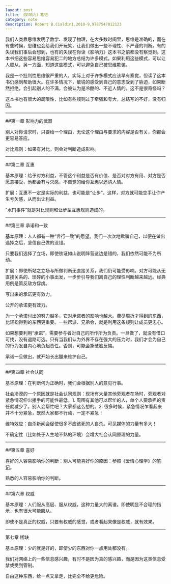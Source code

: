 ```yaml
---
layout: post
title: 《影响力》笔记
category: note
description: Robert B.Cialdini,2010-9,9787547012123
---
```


我们人类靠思维发明了数学、发现了物理，在大多数时间里，思维是准确的，而在有些时候，思维也会给我们开玩笑，让我们做出一些不理性、不严谨的判断。有的失误我们事后会想到，也有的失误在你读《影响力》这本书之前都没有察觉到。这本书把这些容易思维容易犯二的地方总结为许多模式。如果利用这些模式，可以让人顺从，另一方面，知道这些模式，可以避免自己被思维欺骗。

我是一个批判性思维很严重的人，实际上对于许多模式应该早有察觉，但读了这本书仍感到帮助很大。在许多情况下，敏锐的感受到自己的意志受到了胁迫，如果断然拒绝，会引起别人的不满，会被认为是冷酷的、不近人情的。这不是很奇怪吗？

这本书也有很大的局限性，比如有些规则过于牵强和夸大，总结写的不好，没有归因。


---

##第一章 影响力的武器

别人对你请求时，只要给一个理由，无论这个理由与要求的内容是否有关，你都会更容易答应。

对比规则：如果有对比，则会对判断造成影响。

---

##第二章 互惠

基本原理：给予对方利益，不管这个利益是否有价值、是否对对方有用、对方是否愿意接受，他都会有亏欠感，不自觉的给你互惠以还清人情。

扩展：互惠不一定是实际的利益，也可能是“让步”。这样，对方就可能空手让你产生亏欠感，从而出让利益。

“水门事件”就是对比规则和让步型互惠规则造成的。

---


##第三章 承诺和一致

基本原理：人人都有一种“言行一致”的愿望。我们一次次地欺骗自己，以便在做出选择之后，坚信自己做的没错。

只要我们选择了立场，即使铁证如山说明阵营这边是错的，我们依然可能不为所动。

扩展：即使所站之立场与所做判断无直接关系，我们仍可能受影响。对方可能从无直接关系的、琐碎的小事出发，一步步引导我们离自己的理性判断越来越远。经典用例是策反敌方俘虏。

写出来的承诺更有效力。

公开的承诺更有效力。

为一个承诺付出的努力越多，它对承诺者的影响也越大。费尽周折才得到的东西，比轻松得到的东西更重要。一些帮派、兄弟会，就是利用这条规则让成员更忠心。

如果想要利用“承诺”，需要参与者对自己的所作所为负责。一旦做了，就没有借口可找，没有退路可选。只有当我们认为外界不存在强大的压力时，我们才会为自己的行为发自内心地负起责任。否则，可能会撕破脸反悔。

承诺一旦做出，就开始长出腿来维护自己。

---

##第四章 社会认同

基本原理：在判断何为正确时，我们会根据别人的意见行事。

社会冷漠的一个原因就是社会认同规则：现场有大量其他旁观者在场时，旁观者对紧急情况伸出援手的可能性最低。1. 周围有其他可以帮忙的人，单个人要承担的责任就减少了。别人会帮忙吧？大家都这么想的。2. 很多时候，紧急情况乍看起来并不十分紧急，既然大家都不行动，一定不紧急！

维特效应：自杀新闻会促使很多不应该死的人自杀。可见媒体的力量有多大！

不确定性（比如处于人生地不熟的环境）会增大社会认同原理的力量。

---

##第五章 喜好

喜好的人容易影响你的判断：别人可能喜好你的原因：参照《爱情心理学》的[笔记](http://ramiel.blogbus.com/logs/212637706.html)。

熟悉的人容易影响你的判断。

---

##第六章 权威

基本原理：人们服从高层、服从权威，这种力量大的离谱。即使明显不合理的指示，也有很大可能服从。

即使不是真正的权威，只要有权威的感觉，或者看起来像是权威，就有效果。

---

第七章 稀缺

基本原理：少的就是好的，即使少的东西对你一点用处都没有。

我们对网络上的一些信息感兴趣，有时不是因为真的感兴趣，而是因为这类信息受禁或受到管制。

自由这种东西，给一点又拿走，比完全不给更危险。

